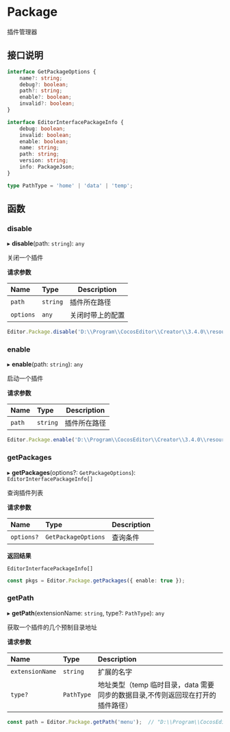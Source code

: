 # Package

插件管理器

## 接口说明

```typescript
interface GetPackageOptions {
    name?: string;
    debug?: boolean;
    path?: string;
    enable?: boolean;
    invalid?: boolean;
}

interface EditorInterfacePackageInfo {
    debug: boolean;
    invalid: boolean;
    enable: boolean;
    name: string;
    path: string;
    version: string;
    info: PackageJson;
}

type PathType = 'home' | 'data' | 'temp';
```

## 函数

### disable

▸ **disable**(path: `string`): `any`

关闭一个插件

**请求参数**

| Name      | Type     | Description      |
| :-------- | :------- | ---------------- |
| `path`    | `string` | 插件所在路径 |
| `options` | `any`    | 关闭时带上的配置 |

```typescript
Editor.Package.disable('D:\\Program\\CocosEditor\\Creator\\3.4.0\\resources\\app.asar\\builtin\\assets', {});
```

### enable

▸ **enable**(path: `string`): `any`

启动一个插件

**请求参数**

| Name   | Type     | Description      |
| :----- | :------- | ---------------- |
| `path` | `string` | 插件所在路径 |

```typescript
Editor.Package.enable('D:\\Program\\CocosEditor\\Creator\\3.4.0\\resources\\app.asar\\builtin\\assets', {});
```

### getPackages

▸ **getPackages**(options?: `GetPackageOptions`): `EditorInterfacePackageInfo[]`

查询插件列表

**请求参数**

| Name       | Type                | Description |
| :--------- | :------------------ | ----------- |
| `options?` | `GetPackageOptions` | 查询条件 |

**返回结果**

`EditorInterfacePackageInfo[]`

```typescript
const pkgs = Editor.Package.getPackages({ enable: true });
```

### getPath

▸ **getPath**(extensionName: `string`, type?: `PathType`): `any`

获取一个插件的几个预制目录地址

**请求参数**

| Name            | Type       | Description   |
| :-------------- | :--------- | :------------ |
| `extensionName` | `string`   | 扩展的名字 |
| `type?`         | `PathType` | 地址类型（temp 临时目录，data 需要同步的数据目录,不传则返回现在打开的插件路径） |

```typescript
const path = Editor.Package.getPath('menu');  // "D:\\Program\\CocosEditor\\Creator\\3.4.0\\resources\\app.asar\\builtin\\menu"
```
